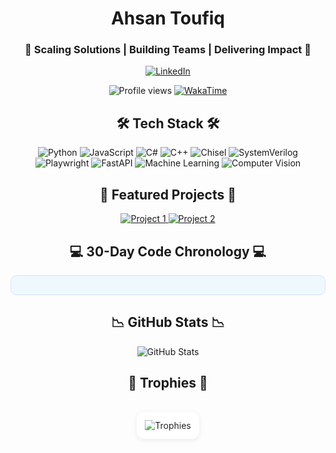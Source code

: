 <h1 align="center">Ahsan Toufiq</h1>

<h3 align="center">🔹  Scaling Solutions | Building Teams | Delivering Impact  🔹</h3>

<p align="center">
  <a href="https://www.linkedin.com/in/ahsan-toufiq/">
    <img src="https://img.shields.io/badge/LinkedIn-0A66C2?style=for-the-badge&logo=linkedin&logoColor=white" alt="LinkedIn"/>
  </a>
</p>

<p align="center">
  <img src="https://komarev.com/ghpvc/?username=Ahsan-Toufiq&label=Profile%20views&color=0e75b6&style=flat" alt="Profile views" />
  <a href="https://wakatime.com/@ahsantoufiq">
    <img src="https://wakatime.com/badge/user/b52c5e9c-f61d-4a7e-b3b1-9eeebdfa1a4b.svg" alt="WakaTime"/>
  </a>
</p>

<h2 align="center">🛠 Tech Stack 🛠</h2>

<p align="center">
  <img src="https://img.shields.io/badge/Python-3776AB?style=for-the-badge&logo=python&logoColor=white&color=6ca3da" alt="Python"/>
  <img src="https://img.shields.io/badge/JavaScript-F7DF1E?style=for-the-badge&logo=javascript&logoColor=white&color=5494d4" alt="JavaScript"/>
  <img src="https://img.shields.io/badge/C%23-239120?style=for-the-badge&logo=c-sharp&logoColor=white&color=3b85ce" alt="C#"/>
  <img src="https://img.shields.io/badge/C++-00599C?style=for-the-badge&logo=cplusplus&logoColor=white&color=2375c8" alt="C++"/>
  <img src="https://img.shields.io/badge/Chisel-000000?style=for-the-badge&logo=chisel&logoColor=white&color=0a66c2" alt="Chisel"/>
  <img src="https://img.shields.io/badge/SystemVerilog-000000?style=for-the-badge&logo=systemverilog&logoColor=white&color=095caf" alt="SystemVerilog"/>
  <img src="https://img.shields.io/badge/Playwright-46B3E4?style=for-the-badge&logo=playwright&logoColor=white&color=08529b" alt="Playwright"/>
  <img src="https://img.shields.io/badge/FastAPI-005571?style=for-the-badge&logo=fastapi&logoColor=white&color=074788" alt="FastAPI"/>  
  <img src="https://img.shields.io/badge/Machine%20Learning-FF6F00?style=for-the-badge&logo=scikit-learn&logoColor=white&color=063d74" alt="Machine Learning"/>
  <img src="https://img.shields.io/badge/Computer%20Vision-5C4B51?style=for-the-badge&logo=opencv&logoColor=white&color=053361" alt="Computer Vision"/>
</p>

<h2 align="center">💎 Featured Projects 💎</h2>

<p align="center">
  <a href="https://github.com/Ahsan-Toufiq/Deep-Keys">
    <img src="https://img.shields.io/badge/Deep%20Keys-00008B?style=for-the-badge&logo=github&logoColor=white" alt="Project 1"/>
  </a>
  <a href="https://github.com/Ahsan-Toufiq/fin_scraper">
    <img src="https://img.shields.io/badge/Fin%20Scraper-00008B?style=for-the-badge&logo=github&logoColor=white" alt="Project 2"/>
  </a>
</p>

<h2 align="center">💻 30-Day Code Chronology 💻</h2>
<div align="center" style="background-color: #f0f8ff; padding: 15px; border-radius: 10px; border: 1px solid #d0e3ff;">

<!--START_SECTION:waka-->
<!--END_SECTION:waka-->

</div>

<h2 align="center">📉 GitHub Stats 📉</h2>

<p align="center">
  <img src="https://github-readme-stats.vercel.app/api?username=Ahsan-Toufiq&show_icons=true&theme=dark&icon_color=58a6ff&title_color=58a6ff&text_color=c9d1d9&bg_color=0d1117" alt="GitHub Stats"/>
</p>

<h2 align="center">🏅 Trophies 🏅</h2>

<div align="center" style="width: fit-content; margin: 0 auto; padding: 16px 0;">
  <img 
    src="https://github-profile-trophy.vercel.app/?username=Ahsan-Toufiq&theme=algolia&no-frame=true&column=4&margin-w=15&margin-h=15" 
    alt="Trophies" 
    style="
      filter: brightness(110%) contrast(110%) grayscale(30%);
      border: 1px solid #e0e0e0;
      padding: 12px;
      border-radius: 12px;
      background: #f9f9f9;
      box-shadow: 0 2px 8px rgba(0,0,0,0.08);
    "
  />
